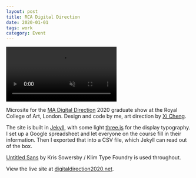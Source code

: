 ```yaml
---
layout: post
title: RCA Digital Direction
date: 2020-01-01
tags: work
category: Event
---
```


<video class='full' autoplay loop muted src='/assets/digital-direction-walkthrough.mp4'></video>

Microsite for the [MA Digital Direction](https://www.rca.ac.uk/schools/school-of-communication/digital-direction/) 2020 graduate show at the Royal College of Art, London. Design and code by me, art direction by [Xi Cheng](https://chenachenc.com/).

The site is built in [Jekyll](https://jekyllrb.com/), with some light [three.js](https://threejs.org/) for the display typography. I set up a Google spreadsheet and let everyone on the course fill in their information. Then I exported that into a CSV file, which Jekyll can read out of the box.

[Untitled Sans](https://klim.co.nz/retail-fonts/untitled-sans/) by Kris Sowersby / Klim Type Foundry is used throughout.

View the live site at [digitaldirection2020.net](http://digitaldirection2020.net/).